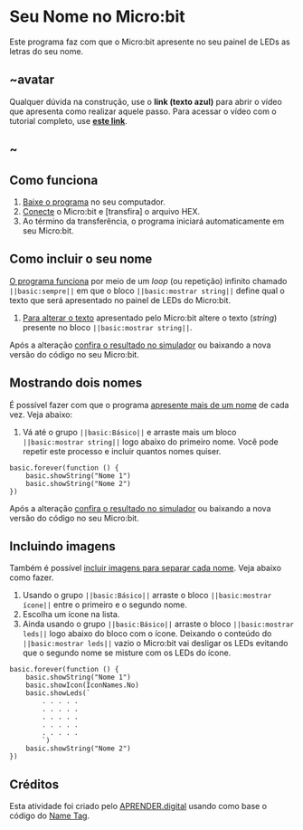 # Seu Nome no Micro:bit
Este programa faz com que o Micro:bit apresente no seu painel de LEDs as letras do seu nome. 

## ~avatar

Qualquer dúvida na construção, use o **link (texto azul)** para abrir o vídeo que apresenta como realizar aquele passo. Para acessar o vídeo com o tutorial completo, use [**este link**](https://youtu.be/3d71vvRIwuY).

## ~

## Como funciona
1. [Baixe o programa](https://youtu.be/3d71vvRIwuY?t=1m16s) no seu computador.
1. [Conecte](https://youtu.be/3d71vvRIwuY?t=2m12s) o Micro:bit e [transfira] o arquivo HEX.
1. Ao término da transferência, o programa iniciará automaticamente em seu Micro:bit.

## Como incluir o seu nome
[O programa funciona](https://youtu.be/3d71vvRIwuY?t=5m21s) por meio de um *loop* (ou repetição) infinito chamado ```||basic:sempre||``` em que o bloco  ```||basic:mostrar string||``` define qual o texto que será apresentado no painel de LEDs do Micro:bit. 

1. [Para alterar o texto](https://youtu.be/3d71vvRIwuY?t=5m58s) apresentado pelo Micro:bit altere o texto (*string*) presente no bloco ```||basic:mostrar string||```.

Após a alteração [confira o resultado no simulador](https://youtu.be/3d71vvRIwuY?t=6m21s) ou baixando a nova versão do código no seu Micro:bit.

## Mostrando dois nomes
É possível fazer com que o programa [apresente mais de um nome](https://youtu.be/3d71vvRIwuY?t=7m10s) de cada vez. Veja abaixo:
1. Vá até o grupo ```||basic:Básico||``` e arraste mais um bloco ``||basic:mostrar string||`` logo abaixo do primeiro nome. Você pode repetir este processo e incluir quantos nomes quiser.

```blocks
basic.forever(function () {
    basic.showString("Nome 1")
    basic.showString("Nome 2")
})
```
Após a alteração [confira o resultado no simulador](https://youtu.be/3d71vvRIwuY?t=8m20s) ou baixando a nova versão do código no seu Micro:bit.

## Incluindo imagens
Também é possível [incluir imagens para separar cada nome](https://youtu.be/3d71vvRIwuY?t=8m51s). Veja abaixo como fazer.
1. Usando o grupo ```||basic:Básico||``` arraste o bloco ```||basic:mostrar ícone||``` entre o primeiro e o segundo nome.
1. Escolha um ícone na lista.
1. Ainda usando o grupo ```||basic:Básico||``` arraste o bloco ```||basic:mostrar leds||``` logo abaixo do bloco com o ícone. Deixando o conteúdo do ```||basic:mostrar leds||``` vazio o Micro:bit vai desligar os LEDs evitando que o segundo nome se misture com os LEDs do ícone.

```blocks
basic.forever(function () {
    basic.showString("Nome 1")
    basic.showIcon(IconNames.No)
    basic.showLeds(`
        . . . . .
        . . . . .
        . . . . .
        . . . . .
        . . . . .
        `)
    basic.showString("Nome 2")
})
```

## Créditos
Esta atividade foi criado pelo [APRENDER.digital](https://aprender.digital) usando como base o código do [Name Tag](https://makecode.microbit.org/projects/name-tag).
